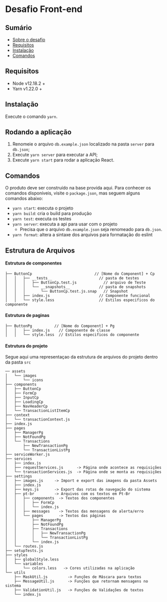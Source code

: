 # Desafio Front-end

## Sumário

- [Sobre o desafio](./CHALLENGE.md)
- [Requisitos](#requisitos)
- [Instalação](#instalação)
- [Comandos](#comandos)

## Requisitos

- Node v12.18.2 +
- Yarn v1.22.0 +

## Instalação

Execute o comando `yarn`.

## Rodando a aplicação

1. Renomeie o arquivo `db.example.json` localizado na pasta `server` para `db.json`;
1. Execute `yarn server` para executar a API;
1. Execute `yarn start` para rodar a aplicação React.

## Comandos

O produto deve ser construído na base provida aqui. Para conhecer os comandos disponíveis, visite o `package.json`, mas seguem alguns comandos abaixo:

- `yarn start`: executa o projeto
- `yarn build`: cria o build para produção
- `yarn test`: executa os testes
- `yarn server`: executa a api para usar com o projeto
  - Precisa que o arquivo `db.example.json` seja renomeado para `db.json`.
- `yarn format`: altera a sintaxe dos arquivos para formatação do eslint

## Estrutura de Arquivos

#### Estrutura de componentes

```
├── ButtonCp                            // [Nome do Component] + Cp
│   │   ├── __tests__                     // pasta de testes
│   │   │   ├── ButtonCp.test.js            // arquivo de Teste
│   │   │   └── __snapshots__             // pasta de snapshots
│   │   │       └── ButtonCp.test.js.snap   // Snapshot
│   │   ├── index.js                      // Componente funcional
│   │   └── style.less                    // Estilos especificos do componente
```

#### Estrutura de paginas

```
├── ButtonPg          // [Nome do Component] + Pg
│   │   ├── index.js    // Componente de classe
│   │   └── style.less  // Estilos especificos do componente
```

#### Estrutura do projeto

Segue aqui uma representaçao da estrutura de arquivos do projeto dentro da pasta `src`

```
── assets
│   └── images
│       └── icons
├── components
│   ├── ButtonCp
│   ├── FormCp
│   ├── InputCp
│   ├── LoadingCp
│   ├── NavHeaderCp
│   └── TransactionListItemCp
├── context
│   └── transactionContext.js
├── index.js
├── pages
│   ├── ManagerPg
│   ├── NotFoundPg
│   └── Transactions
│       ├── NewTransactionPg
│       └── TransactionListPg
├── serviceWorker.js
├── services
│   ├── index.js
│   ├── requestServices.js      -> Página onde acontece as requisições
│   └── transactionServices.js  -> Página onde se monta as requisições
├── settings
│   ├── images.js     -> Import e export das imagens da pasta Assets
│   ├── index.js
│   ├── keys.js       -> Export das rotas de navegação do sistema
│   ├── pt-br         -> Arquivos com os textos em Pt-Br
│   │   ├── components  -> Textos dos componentes
│   │   │   ├── FormCp
│   │   │   └── index.js
│   │   ├── messages    -> Textos das mensagens de alerta/erro
│   │   └── pages       -> Textos das páginas
│   │       ├── ManagerPg
│   │       ├── NotFoundPg
│   │       ├── Transactions
│   │       │   ├── NewTransactionPg
│   │       │   └── TransactionListPg
│   │       └── index.js
│   └── routes.js
├── setupTests.js
├── styles
│   ├── globalStyle.less
│   └── variables
│       └── colors.less   -> Cores utilizadas na aplicação
└── utils
    ├── MaskUtil.js         -> Funções de Máscara para textos
    ├── MessageUtil.js      -> Funções que retornam mensagens no sistema
    ├── ValidationUtil.js   -> Funções de Validações de textos
    └── index.js
```
